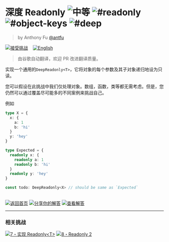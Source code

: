 <!--info-header-start--><h1>深度 Readonly <img src="https://img.shields.io/badge/-%E4%B8%AD%E7%AD%89-eaa648" alt="中等"/> <img src="https://img.shields.io/badge/-%23readonly-999" alt="#readonly"/> <img src="https://img.shields.io/badge/-%23object--keys-999" alt="#object-keys"/> <img src="https://img.shields.io/badge/-%23deep-999" alt="#deep"/></h1><blockquote><p>by Anthony Fu <a href="https://github.com/antfu" target="_blank">@antfu</a></p></blockquote><p><a href="https://tsch.js.org/9/play/zh-CN" target="_blank"><img src="https://img.shields.io/badge/-%E6%8E%A5%E5%8F%97%E6%8C%91%E6%88%98-3178c6?logo=typescript" alt="接受挑战"/></a> &nbsp;&nbsp;&nbsp;<a href="./README.md" target="_blank"><img src="https://img.shields.io/badge/-English-gray" alt="English"/></a> </p><!--info-header-end-->

> 由谷歌自动翻译，欢迎 PR 改进翻译质量。

实现一个通用的`DeepReadonly<T>`，它将对象的每个参数及其子对象递归地设为只读。

您可以假设在此挑战中我们仅处理对象。数组，函数，类等都无需考虑。但是，您仍然可以通过覆盖尽可能多的不同案例来挑战自己。

例如

```ts
type X = { 
  x: { 
    a: 1
    b: 'hi'
  }
  y: 'hey'
}

type Expected = { 
  readonly x: { 
    readonly a: 1
    readonly b: 'hi'
  }
  readonly y: 'hey' 
}

const todo: DeepReadonly<X> // should be same as `Expected`
```

<!--info-footer-start--><br><a href="../../README.zh-CN.md" target="_blank"><img src="https://img.shields.io/badge/-%E8%BF%94%E5%9B%9E%E9%A6%96%E9%A1%B5-grey" alt="返回首页"/></a> <a href="https://tsch.js.org/9/answer/zh-CN" target="_blank"><img src="https://img.shields.io/badge/-%E5%88%86%E4%BA%AB%E4%BD%A0%E7%9A%84%E8%A7%A3%E7%AD%94-teal" alt="分享你的解答"/></a> <a href="https://tsch.js.org/9/solutions" target="_blank"><img src="https://img.shields.io/badge/-%E6%9F%A5%E7%9C%8B%E8%A7%A3%E7%AD%94-de5a77?logo=awesome-lists&logoColor=white" alt="查看解答"/></a> <hr><h3>相关挑战</h3><a href="https://github.com/type-challenges/type-challenges/tree/master/questions/7-easy-readonly/README.zh-CN.md" target="_blank"><img src="https://img.shields.io/badge/-7%E3%83%BB%E5%AE%9E%E7%8E%B0%20Readonly%3CT%3E-90bb12" alt="7・实现 Readonly<T>"/></a>  <a href="https://github.com/type-challenges/type-challenges/tree/master/questions/8-medium-readonly-2/README.zh-CN.md" target="_blank"><img src="https://img.shields.io/badge/-8%E3%83%BBReadonly%202-eaa648" alt="8・Readonly 2"/></a> <!--info-footer-end-->